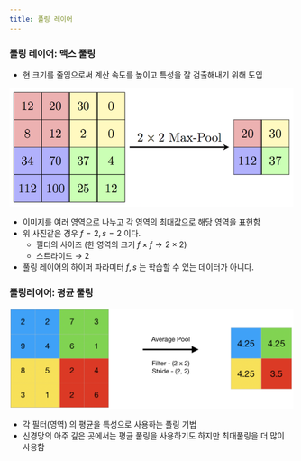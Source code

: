 ```yaml
---
title: 풀링 레이어
---
```


### 풀링 레이어: 맥스 풀링

- 현 크기를 줄임으로써 계산 속도를 높이고 특성을 잘 검출해내기 위해 도입

![](/assets/c3f0b3de-478f-42d2-9b56-3f5460639b8a.png)

- 이미지를 여러 영역으로 나누고 각 영역의 최대값으로 해당 영역을 표현함
- 위 사진같은 경우 $f=2, s=2$ 이다.
    - 필터의 사이즈 (한 영역의 크기 $f\times{f}\rightarrow{}2\times{}2$)
    - 스트라이드 → 2
- 풀링 레이어의 하이퍼 파라미터 $f, s$ 는 학습할 수 있는 데이터가 아니다.

### 풀링레이어: 평균 풀링

![](/assets/acdf824e-266d-4942-bf57-d9aaf5472018.png)

- 각 필터(영역) 의 평균을 특성으로 사용하는 풀링 기법
- 신경망의 아주 깊은 곳에서는 평균 풀링을 사용하기도 하지만 최대풀링을 더 많이 사용함
